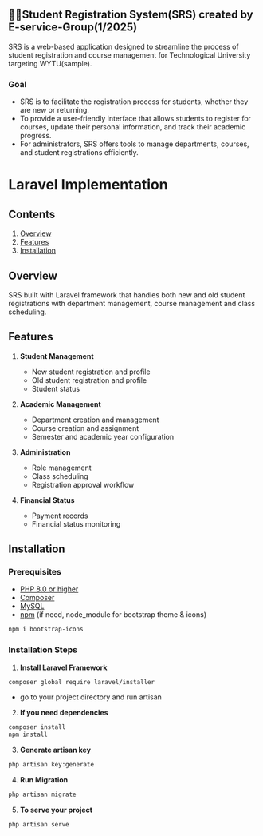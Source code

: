 ## 🧑‍🎓Student Registration System(SRS) created by E-service-Group(1/2025)

SRS is a web-based application designed to streamline the process of student registration and course management for Technological University targeting WYTU(sample).

### Goal

- SRS is to facilitate the registration process for students, whether they are new or returning. 
- To provide a user-friendly interface that allows students to register for courses, update their personal information, and track their academic progress. 
- For administrators, SRS offers tools to manage departments, courses, and student registrations efficiently.

# Laravel Implementation

## Contents
1. [Overview](#overview)
2. [Features](#features)
3. [Installation](#installation)
<!-- 4. [Database Schema](#database-schema) -->
<!-- 5. [Implementation Steps](#implementation-steps) -->
<!-- 6. [Additional Functions](#additional-functions) -->

## Overview <a name="overview"></a>
SRS built with Laravel framework that handles both new and old student registrations with department management, course management and class scheduling.

## Features <a name="features"></a>
1. **Student Management**
   - New student registration and profile
   - Old student registration and profile
   - Student status 

2. **Academic Management**
   - Department creation and management
   - Course creation and assignment
   - Semester and academic year configuration

3. **Administration**
   - Role management
   - Class scheduling
   - Registration approval workflow

4. **Financial Status**
   - Payment records
   - Financial status monitoring

## Installation <a name="installation"></a>

### Prerequisites
- [PHP 8.0 or higher](https://www.php.net/downloads)
- [Composer](https://getcomposer.org/download/)
- [MySQL](https://dev.mysql.com/downloads/mysql/)
- [npm](https://icons.getbootstrap.com/) (if need, node_module for bootstrap theme & icons)
```bash
npm i bootstrap-icons
```

### Installation Steps

1. **Install Laravel Framework**
```bash
composer global require laravel/installer
```
- go to your project directory and run artisan

2. **If you need dependencies**
```bash
composer install
npm install
```

3. **Generate artisan key**
```bash
php artisan key:generate
```

4. **Run Migration**
```bash
php artisan migrate
```

5. **To serve your project**
```bash
php artisan serve
```